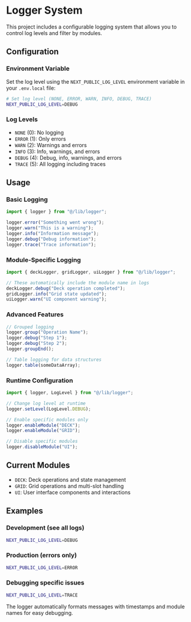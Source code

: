 # Logger System

This project includes a configurable logging system that allows you to control log levels and filter by modules.

## Configuration

### Environment Variable

Set the log level using the `NEXT_PUBLIC_LOG_LEVEL` environment variable in your `.env.local` file:

```bash
# Set log level (NONE, ERROR, WARN, INFO, DEBUG, TRACE)
NEXT_PUBLIC_LOG_LEVEL=DEBUG
```

### Log Levels

- `NONE` (0): No logging
- `ERROR` (1): Only errors
- `WARN` (2): Warnings and errors
- `INFO` (3): Info, warnings, and errors
- `DEBUG` (4): Debug, info, warnings, and errors
- `TRACE` (5): All logging including traces

## Usage

### Basic Logging

```typescript
import { logger } from "@/lib/logger";

logger.error("Something went wrong");
logger.warn("This is a warning");
logger.info("Information message");
logger.debug("Debug information");
logger.trace("Trace information");
```

### Module-Specific Logging

```typescript
import { deckLogger, gridLogger, uiLogger } from "@/lib/logger";

// These automatically include the module name in logs
deckLogger.debug("Deck operation completed");
gridLogger.info("Grid state updated");
uiLogger.warn("UI component warning");
```

### Advanced Features

```typescript
// Grouped logging
logger.group("Operation Name");
logger.debug("Step 1");
logger.debug("Step 2");
logger.groupEnd();

// Table logging for data structures
logger.table(someDataArray);
```

### Runtime Configuration

```typescript
import { logger, LogLevel } from "@/lib/logger";

// Change log level at runtime
logger.setLevel(LogLevel.DEBUG);

// Enable specific modules only
logger.enableModule("DECK");
logger.enableModule("GRID");

// Disable specific modules
logger.disableModule("UI");
```

## Current Modules

- `DECK`: Deck operations and state management
- `GRID`: Grid operations and multi-slot handling
- `UI`: User interface components and interactions

## Examples

### Development (see all logs)

```bash
NEXT_PUBLIC_LOG_LEVEL=DEBUG
```

### Production (errors only)

```bash
NEXT_PUBLIC_LOG_LEVEL=ERROR
```

### Debugging specific issues

```bash
NEXT_PUBLIC_LOG_LEVEL=TRACE
```

The logger automatically formats messages with timestamps and module names for easy debugging.
